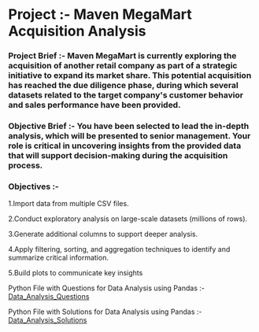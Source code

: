 # Project :- Maven MegaMart Acquisition Analysis

### Project Brief :- Maven MegaMart is currently exploring the acquisition of another retail company as part of a strategic initiative to expand its market share. This potential acquisition has reached the due diligence phase, during which several datasets related to the target company's customer behavior and sales performance have been provided.

### Objective Brief :- You have been selected to lead the in-depth analysis, which will be presented to senior management. Your role is critical in uncovering insights from the provided data that will support decision-making during the acquisition process.

### Objectives :- 

1.Import data from multiple CSV files.

2.Conduct exploratory analysis on large-scale datasets (millions of rows).

3.Generate additional columns to support deeper analysis.

4.Apply filtering, sorting, and aggregation techniques to identify and summarize critical information.

5.Build plots to communicate key insights

Python File with Questions for Data Analysis using Pandas :- [Data_Analysis_Questions](https://github.com/aa-abhinavacharya/Data_Analysis_With_Python_Project_1/blob/main/Acquisition_Project_Questions.ipynb)

Python File with Solutions for Data Analysis using Pandas :- [Data_Analysis_Solutions](https://github.com/aa-abhinavacharya/Data_Analysis_With_Python_Project_1/blob/main/Acquistion_Project_Solutions.ipynb)


